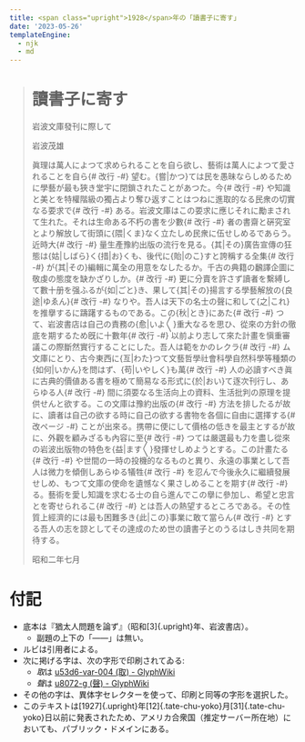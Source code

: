 ```yaml
---
title: <span class="upright">1928</span>年の「讀書子に寄す」
date: '2023-05-26'
templateEngine:
  - njk
  - md
---
```

> # 讀書子に寄す
>
> 岩波文󠄁庫發刊に際して
>
> 岩波茂雄
>
> 眞理は萬人によつて求められることを自ら欲し、藝術󠄁は萬人によつて愛されることを自ら{# 改行 -#}
  望󠄅む。{嘗|かつ}ては民を愚昧ならしめるために學藝が最も狹き堂宇に閉鎖󠄁されたことがあつた。今{# 改行 -#}
  や知識󠄂と美とを特權階級の獨占より奪ひ返󠄁すことはつねに進󠄁取的なる民衆󠄁の切實なる要󠄁求で{# 改行 -#}
  ある。岩波文󠄁庫はこの要󠄁求に應じそれに勵まされて生れた。それは生命ある不朽の書を少數{# 改行 -#}
  者︀の書齋と硏究室とより解放して街頭に{隈|くま}なく立たしめ民衆󠄁に伍せしめるであらう。近󠄁時大{# 改行 -#}
  量生產豫󠄂約出版の流︁行を見る。{其|その}廣告宣傳の狂態は{姑|しばら}く{措|お}くも、後代に{貽|のこ}すと誇稱する全󠄁集{# 改行 -#}
  が{其|その}編󠄁輯󠄁に萬全󠄁の用意をなしたるか。千古の典籍の飜譯企圖󠄃に敬虔󠄀の態度を缺かざりしか。{# 改行 -#}
  更︀に分󠄁賣を許さず讀者︀を繫縛󠄁して數󠄄十册を强ふるが{如|ごと}き、果して{其|その}揚言する學藝解放の{良途󠄁|ゆゑん}{# 改行 -#}
  なりや。吾人は天下の名士の聲に和して{之|これ}を推擧するに躊躇するものである。この{秋|とき}にあた{# 改行 -#}
  つて、岩波書店は自己の責務の{愈󠄅|いよ〳〵}重大なるを思ひ、從來の方針の徹底を期するため旣󠄁に十數󠄄年{# 改行 -#}
  以前󠄁より志して來た計畫を愼重審議この際斷然實行することにした。吾人は範をかのレクラ{# 改行 -#}
  ム文󠄁庫にとり、古今東西に{亙|わた}つて文󠄁藝哲學社︀會科學自然科學等種類︀の{如何|いかん}を問はず、{苟|いやしく}も萬{# 改行 -#}
  人の必讀すべき眞に古典的價値ある書を極めて簡易なる形式に{於|おい}て逐󠄁次󠄁刊行し、あらゆる人{# 改行 -#}
  間に須要󠄁なる生活向上の資󠄁料、生活批判󠄁の原理を提供せんと欲する。この文󠄁庫は豫󠄂約出版の{# 改行 -#}
  方法を排したるが故に、讀者︀は自己の欲する時に自己の欲する書物を各個に自由に選󠄁擇する{# 改ページ -#}
  ことが出來る。携帶に便󠄁にして價格の低きを最主とするが故に、外觀を顧みざるも內容に至{# 改行 -#}
  つては嚴選󠄁最も力を盡し從來の岩波出版物の特色を{益|ます〳〵}發揮せしめようとする。この計畫たる{# 改行 -#}
  や世間の一時の投機的なるものと異り、永遠の事業として吾人は微力を傾倒しあらゆる犠牲{# 改行 -#}
  を忍󠄁んで今後永久に繼續發展せしめ、もつて文󠄁庫の使󠄁命を遺󠄁憾なく果さしめることを期す{# 改行 -#}
  る。藝術󠄁を愛し知識󠄂を求むる士の自ら進󠄁んでこの擧に參加し、希望󠄅と忠言とを寄せられるこ{# 改行 -#}
  とは吾人の熱望󠄅するところである。その性質上經濟的には最も困難︀多き{此|この}事業に敢て當らん{# 改行 -#}
  とする吾人の志を諒としてその達󠄁成︀のため世の讀書子とのうるはしき共同を期待する。
>
> 昭和二年七月

# 付記

- 底本は『猶󠄁太人問題を論ず』（昭和[3]{.upright}年、岩波書店）。
  - 副題の上下の「——」は無い。
- ルビは引用者による。
- 次に掲げる字は、次の字形で印刷されてゐる:
  - <i>取</i>は [u53d6-var-004 (取) - GlyphWiki](https://glyphwiki.org/wiki/u53d6-var-004)
  - <i>聲</i>は [u8072-g (聲) - GlyphWiki](https://glyphwiki.org/wiki/u8072-g)
- その他の字は、異体字セレクターを使って、印刷と同等の字形を選択した。
- このテキストは[1927]{.upright}年[12]{.tate-chu-yoko}月[31]{.tate-chu-yoko}日以前に発表されたため、アメリカ合衆国（推定サーバー所在地）においても、パブリック・ドメインにある。
